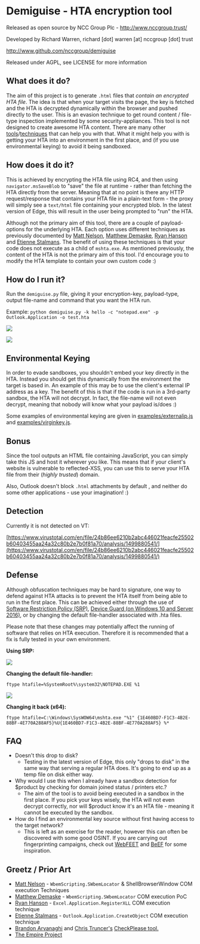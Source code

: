 # Demiguise - HTA encryption tool

Released as open source by NCC Group Plc - http://www.nccgroup.trust/

Developed by Richard Warren, richard [dot] warren [at] nccgroup [dot] trust

http://www.github.com/nccgroup/demiguise

Released under AGPL, see LICENSE for more information

## What does it do? ##

The aim of this project is to generate `.html` files that *contain an encrypted HTA file*. The idea is that when your target visits the page, the key is fetched and the HTA is decrypted dynamically within the browser and pushed directly to the user. This is an evasion technique to get round content / file-type inspection implemented by some security-appliances. This tool is not designed to create awesome HTA content. There are many other [tools](https://github.com/vysec/morphHTA "morphHTA")/[techniques](https://github.com/subTee/Shellcode-Via-HTA "Shellcode-Via-HTA") that can help you with that. What it might help you with is getting your HTA into an environment in the first place, and (if you use environmental keying) to avoid it being sandboxed.

## How does it do it? ##

This is achieved by encrypting the HTA file using RC4, and then using `navigator.msSaveBlob` to "save" the file at runtime - rather than fetching the HTA directly from the server. Meaning that at no point is there any HTTP request/response that contains your HTA file in a plain-text form - the proxy will simply see a `text/html` file containing your encrypted blob. In the latest version of Edge, this will result in the user being prompted to "run" the HTA.

Although not the primary aim of this tool, there are a couple of payload-options for the underlying HTA. Each option uses different techniques as previously documented by [Matt Nelson](https://twitter.com/enigma0x3/status/870810601483894784 "Matt Nelson"), [Matthew Demaske](https://github.com/MatthewDemaske/ThreatHuntingStuff/tree/master/HTAtricks "Matthew Demaske"), [Ryan Hanson](https://twitter.com/ryHanson) and [Etienne Stalmans](https://twitter.com/_staaldraad/status/889171980641021954 "Etienne Stalmans"). The benefit of using these techniques is that your code does not execute as a child of `mshta.exe`. As mentioned previously, the content of the HTA is not the primary aim of this tool. I'd encourage you to modify the HTA template to contain your own custom code :)

## How do I run it? ##

Run the `demiguise.py` file, giving it your encryption-key, payload-type, output file-name and command that you want the HTA run.

Example: ```python demiguise.py -k hello -c "notepad.exe" -p Outlook.Application -o test.hta```

![](https://media.giphy.com/media/l1J3HdXkbCCe7sqWY/giphy.gif)

![](https://media.giphy.com/media/l0IylM6alcr7PwEyk/giphy.gif)

## Environmental Keying ##

In order to evade sandboxes, you shouldn't embed your key directly in the HTA. Instead you should get this dynamically from the environment the target is based in. An example of this may be to use the client's external IP address as a key. The benefit of this is that if the code is run in a 3rd-party sandbox, the HTA will not decrypt. In fact, the file-name will not even decrypt, meaning that nobody will know what your payload is/does :)

Some examples of environmental keying are given in [examples/externalip.js](examples/externalip.js) and [examples/virginkey.js](examples/virginkey.js).

## Bonus ##

Since the tool outputs an HTML file containing JavaScript, you can simply take this JS and host it wherever you like. This means that if your client's website is vulnerable to reflected-XSS, you can use this to serve your HTA file from their (*highly trusted*) domain.

Also, Outlook doesn't block `.html` attachments by default , and neither do some other applications - use your imagination! :)

## Detection ##

Currently it is not detected on VT:

[https://www.virustotal.com/en/file/24b86ee6210b2abc446021feacfe25502b60403455aa24a32c80b2e7b0f81a70/analysis/1499880541/](https://www.virustotal.com/en/file/24b86ee6210b2abc446021feacfe25502b60403455aa24a32c80b2e7b0f81a70/analysis/1499880541/)

## Defense ##

Although obfuscation techniques may be hard to signature, one way to defend against HTA attacks is to prevent the HTA itself from being able to run in the first place. This can be achieved either through the use of [Software Restriction Policy (SRP)](https://technet.microsoft.com/en-us/library/cc734043(v=ws.10).aspx), [Device Guard (on Windows 10 and Server 2016)](https://technet.microsoft.com/en-us/library/cc734043(v=ws.10).aspx), or by changing the default file-handler associated with .hta files.

Please note that these changes may potentially affect the running of software that relies on HTA execution. Therefore it is recommended that a fix is fully tested in your own environment.

**Using SRP:**

![](https://media.giphy.com/media/3oKIPwzrm6okTJwcEM/giphy.gif)

**Changing the default file-handler:**

    ftype htafile=%SystemRoot%\system32\NOTEPAD.EXE %1

![](https://media.giphy.com/media/xUOrwiKh5KcKMYl89q/giphy.gif)

**Changing it back (x64):**

    ftype htafile=C:\Windows\SysWOW64\mshta.exe "%1" {1E460BD7-F1C3-4B2E-88BF-4E770A288AF5}%U{1E460BD7-F1C3-4B2E-88BF-4E770A288AF5} %*

## FAQ ##

- Doesn't this drop to disk?
	- Testing in the latest version of Edge, this only "drops to disk" in the same way that serving a regular HTA does. It's going to end up as a temp file on disk either way.
- Why would I use this when I already have a sandbox detection for $product by checking for domain joined status / printers etc.?
	- The aim of the tool is to avoid being executed in a sandbox in the first place. If you pick your keys wisely, the HTA will not even decrypt correctly, nor will $product know it's an HTA file - meaning it cannot be executed by the sandbox.
- How do I find an environmental key source without first having access to the target network?
	- This is left as an exercise for the reader, however this can often be discovered with some good OSINT. If you are carrying out fingerprinting campaigns, check out [WebFEET](https://github.com/nccgroup/WebFEET "WebFEET") and [BeEF](https://github.com/beefproject/beef/wiki/Network-Discovery#get-http-servers "BeEF") for some inspiration.

## Greetz / Prior Art ##

- [Matt Nelson](https://twitter.com/enigma0x3 "Matt Nelson") - `WbemScripting.SWbemLocator` & ShellBrowserWindow COM execution Techniques
- [Matthew Demaske](https://github.com/MatthewDemaske/ThreatHuntingStuff/tree/master/HTAtricks) - `WbemScripting.SWbemLocator` COM execution PoC
- [Ryan Hanson](https://gist.github.com/ryhanson/227229866af52e2d963cf941af135a52) - `Excel.Application.RegisterXLL` COM execution technique
- [Etienne Stalmans](https://twitter.com/_staaldraad/status/889171980641021954) - `Outlook.Application.CreateObject` COM execution technique
- [Brandon Arvanaghi](https://twitter.com/arvanaghi) and [Chris Truncer's](https://twitter.com/christruncer) [CheckPlease tool.](https://github.com/Arvanaghi/CheckPlease)
- [The Empire Project](https://github.com/EmpireProject/Empire)



